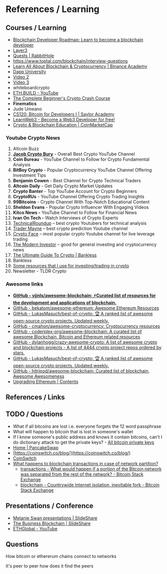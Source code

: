 # References / Learning

## Courses / Learning

- [Blockchain Developer Roadmap: Learn to become a blockchain developer](https://roadmap.sh/blockchain)
- [Layer3](https://layer3.xyz/)
- [Quests | RabbitHole](https://rabbithole.gg/quests)
- https://www.toptal.com/blockchain/interview-questions
- [Learn All About Blockchain & Cryptocurrency | Binance Academy](https://academy.binance.com/en)
- [Dapp University](https://www.youtube.com/channel/UCY0xL8V6NzzFcwzHCgB8orQ)
- [Video 2](https://go.dappuniversity.com/bootcamp-2c61ccca)
- [Video 3](https://go.dappuniversity.com/bootcamp-8e4c800d)
- whiteboardcrypto
- [ETH.BUILD - YouTube](https://www.youtube.com/playlist?list=PLJz1HruEnenCXH7KW7wBCEBnBLOVkiqIi)
- [The Complete Beginner's Crypto Crash Course](https://www.youtube.com/playlist?list=PLU52pNodXIGdM6XDgHVG7DsPytlsrR_6b)
- **Finematics**
- Jude Umeano
- [CS120: Bitcoin for Developers I | Saylor Academy](https://learn.saylor.org/course/view.php?id=500)
- [LearnWeb3 - Become a Web3 Developer for free!](https://learnweb3.io/)
- [Crypto & Blockchain Education | CoinMarketCap](https://coinmarketcap.com/alexandria)

### Youtube Crypto News

1. Altcoin Buzz
2. [**Jacob Crypto Bury**](https://m.youtube.com/c/JacobCryptoBury) - Overall Best Crypto YouTube Channel
3. **Coin Bureau** - YouTube Channel to Follow for Crypto Fundamental Analysis
4. **BitBoy Crypto** - Popular Cryptocurrency YouTube Channel Offering Investment Tips
5. **Benjamin Cowen** - Best Channel for Crypto Technical Traders
6. **Altcoin Daily** - Get Daily Crypto Market Updates
7. **Crypto Banter** - Top YouTube Account for Crypto Beginners
8. **CryptoRUs** -  YouTube Channel Offering Crypto Trading Insights
9. **99Bitcoins** - Crypto Channel With Top-Notch Educational Content
10. **Sheldon Evans** - Popular Crypto Influencer With Engaging Videos
11. **Kitco News -** YouTube Channel to Follow for Financial News
12. **Ivan On Tech -** Watch Interviews of Crypto Experts
13. [TechnicalRoundup](https://www.youtube.com/c/TechnicalRoundup) – best crypto Youtubers for technical analysis
14. [Trader Mayne](https://www.youtube.com/c/TraderMayne) – best crypto prediction Youtube channel
15. [Crypto Face](https://www.youtube.com/c/CryptoFace) – most popular crypto Youtube channel for live leverage trading
16. [The Modern Investor](https://www.youtube.com/c/TheModernInvestor) – good for general investing and cryptocurrency news
17. [The Ultimate Guide To Crypto | Bankless](https://www.bankless.com/)
18. Bankless
19. [Some resources that I use for investing/trading in crypto](https://route2fi.substack.com/p/some-resources-that-i-use-to-stay)
20. Newsletter - TLDR Crypto

### Awesome links

- **[GitHub - yjjnls/awesome-blockchain: ⚡️Curated list of resources for the development and applications of blockchain.](https://github.com/yjjnls/awesome-blockchain)**
- [GitHub - bekatom/awesome-ethereum: Awesome Ethereum Resources](https://github.com/bekatom/awesome-ethereum)
- [GitHub - LukasMasuch/best-of-crypto: 🏆 A ranked list of awesome open-source crypto projects. Updated weekly.](https://github.com/LukasMasuch/best-of-crypto)
- [GitHub - cmahon/awesome-cryptocurrency: Cryptocurrency resources](https://github.com/cmahon/awesome-cryptocurrency)
- [GitHub - coderplex-org/awesome-blockchain: A curated list of awesome Blockchain, Bitcoin and Ethereum related resources](https://github.com/coderplex-org/awesome-blockchain)
- [GitHub - dylanhogg/crazy-awesome-crypto: A list of awesome crypto and blockchain projects - A list of 4444 crypto project repos ordered by stars.](https://github.com/dylanhogg/crazy-awesome-crypto)
- [GitHub - LukasMasuch/best-of-crypto: 🏆 A ranked list of awesome open-source crypto projects. Updated weekly.](https://github.com/LukasMasuch/best-of-crypto)
- [GitHub - hitripod/awesome-blockchain: Curated list of blockchain, Awesome Awesomeness](https://github.com/hitripod/awesome-blockchain)
- [Upgrading Ethereum | Contents](https://eth2book.info/bellatrix/contents/)

## References / Links

## TODO / Questions

- What if all bitcoins are lost i.e. everyone forgets the 12 word passphrase
- What will happen to bitcoin that is lost in someone's wallet
- If I know someone's public address and knows it contain bitcoins, can't I do dictionary attack to get the private keys? - [All bitcoin private keys](https://lbc.cryptoguru.org/dio/1)
- [Home | PancakeSwap](https://pancakeswap.finance/)
- [https://coinswitch.co/blog/](https://coinswitch.co/blog/)
- [CoinSwitch](https://www.youtube.com/channel/UCcut1207KRCj6McKa9AHA2g)
- [What happens to blockchain transactions in case of network partition?](https://news.ycombinator.com/item?id=14594172)
  - [transactions - What would happen if a portion of the Bitcoin network was separated from the rest of the network? - Bitcoin Stack Exchange](https://bitcoin.stackexchange.com/questions/1738/what-would-happen-if-a-portion-of-the-bitcoin-network-was-separated-from-the-res)
  - [blockchain - Countrywide Internet isolation, inevitable fork - Bitcoin Stack Exchange](https://bitcoin.stackexchange.com/questions/12207/countrywide-internet-isolation-inevitable-fork)

## Presentations / Conference

- [Melanie Swan presentations | SlideShare](https://www.slideshare.net/lablogga/presentations)
- [The Business Blockchain | SlideShare](https://www.slideshare.net/wmougayar/presentations)
- [ETHGlobal - YouTube](https://www.youtube.com/@ETHGlobal)

## Questions

How bitcoin or ethererum chains connect to networks

It's peer to peer how does it find the peers
